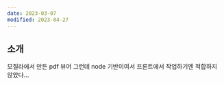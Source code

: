 ```yaml
---
date: 2023-03-07
modified: 2023-04-27
---
```


## 소개

모질라에서 만든 pdf 뷰어
그런데 node 기반이여서 프론트에서 작업하기엔 적합하지 않았다...
